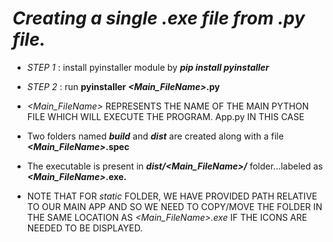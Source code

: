 # <i> Creating a single .exe file from .py file.</i>

- <i>STEP 1</i> : install pyinstaller module by <i><b>pip install pyinstaller</b></i>

- <i>STEP 2</i> : run <b>pyinstaller <i><Main_FileName></i>.py </b>

- <i><Main_FileName></i>  REPRESENTS THE NAME OF THE MAIN PYTHON FILE WHICH WILL EXECUTE THE PROGRAM. App.py IN THIS CASE

- Two folders named <b><i>build</i></b> and <b><i>dist</i></b> are created along with a file <b><i><Main_FileName></i>.spec</b>

- The executable is present in <i><b>dist/<Main_FileName>/</b></i> folder...labeled as <b><i><Main_FileName></i>.exe.</b>

- NOTE THAT FOR <i>static</i> FOLDER,  WE HAVE PROVIDED PATH RELATIVE TO OUR MAIN APP AND SO WE NEED TO COPY/MOVE THE FOLDER IN THE SAME LOCATION AS <i><Main_FileName>.exe</i> IF THE ICONS ARE NEEDED TO BE DISPLAYED.